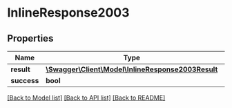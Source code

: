 # InlineResponse2003

## Properties
Name | Type | Description | Notes
------------ | ------------- | ------------- | -------------
**result** | [**\Swagger\Client\Model\InlineResponse2003Result**](InlineResponse2003Result.md) |  | [optional] 
**success** | **bool** |  | [optional] 

[[Back to Model list]](../../README.md#documentation-for-models) [[Back to API list]](../../README.md#documentation-for-api-endpoints) [[Back to README]](../../README.md)

